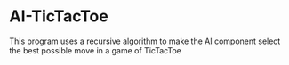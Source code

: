 # AI-TicTacToe
This program uses a recursive algorithm to make the AI component select the best possible move in a game of TicTacToe
